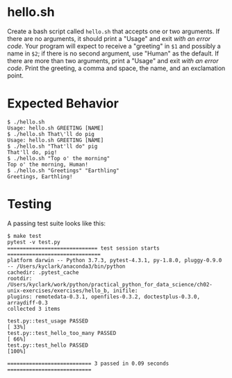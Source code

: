 # hello.sh

Create a bash script called `hello.sh` that accepts one or two arguments. If there are no arguments, it should print a "Usage" and exit *with an error code*. Your program will expect to receive a "greeting" in `$1` and possibly a name in `$2`; if there is no second argument, use "Human" as the default. If there are more than two arguments, print a "Usage" and exit *with an error code*. Print the greeting, a comma and space, the name, and an exclamation point.

# Expected Behavior

````
$ ./hello.sh
Usage: hello.sh GREETING [NAME]
$ ./hello.sh That\'ll do pig
Usage: hello.sh GREETING [NAME]
$ ./hello.sh "That'll do" pig
That'll do, pig!
$ ./hello.sh "Top o' the morning"
Top o' the morning, Human!
$ ./hello.sh "Greetings" "Earthling"
Greetings, Earthling!
````

# Testing

A passing test suite looks like this:

````
$ make test
pytest -v test.py
============================= test session starts ==============================
platform darwin -- Python 3.7.3, pytest-4.3.1, py-1.8.0, pluggy-0.9.0 -- /Users/kyclark/anaconda3/bin/python
cachedir: .pytest_cache
rootdir: /Users/kyclark/work/python/practical_python_for_data_science/ch02-unix-exercises/exercises/hello_b, inifile:
plugins: remotedata-0.3.1, openfiles-0.3.2, doctestplus-0.3.0, arraydiff-0.3
collected 3 items

test.py::test_usage PASSED                                               [ 33%]
test.py::test_hello_too_many PASSED                                      [ 66%]
test.py::test_hello PASSED                                               [100%]

=========================== 3 passed in 0.09 seconds ===========================
````
